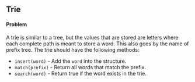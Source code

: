 ## Trie
#### Problem
A trie is similar to a tree, but the values that are stored are letters where each complete path is meant to store a word. This also goes by the name of prefix tree. The trie should have the following methods:

- `insert(word)` - Add the `word` into the structure.
- `match(prefix)` - Return all words that match the prefix.
- `search(word)` - Return true if the word exists in the trie.
